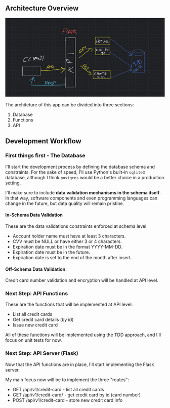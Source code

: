 ## Architecture Overview
![Architecture Overview](docs/img/architecture_overview.png)

The architeture of this app can be divided into three sections:
1. Database
2. Functions
3. API

## Development Workflow

### First things first - The Database

I'll start the development process by defining the database schema and constraints. For the sake of speed, I'll use Python's built-in `sqlite3` database, although I think `postgres` would be a better choice in a production setting.

I'll make sure to include **data validation mechanisms in the schema itself**. In that way, software components and even programming languages can change in the future, but data quality will remain pristine.

#### In-Schema Data Validation
These are the data validations constraints enforced at schema level:
- Account holder name must have at least 3 characters.
- CVV must be NULL or have either 3 or 4 characters.
- Expiration date must be in the format YYYY-MM-DD.
- Expiration date must be in the future.
- Expiration date is set to the end of the month after insert.

#### Off-Schema Data Validation
Credit card number validation and encryption will be handled at API level.

### Next Step: API Functions
These are the functions that will be implemented at API level:
- List all credit cards
- Get credit card details (by id)
- Issue new credit card

All of these functions will be implemented using the TDD approach, and I'll focus on unit tests for now.

### Next Step: API Server (Flask)
Now that the API functions are in place, I'll start implementing the Flask server.

My main focus now will be to implement the three "routes":
- GET /api/v1/credit-card - list all credit cards
- GET /api/v1/credit-card/<id> - get credit card by id (card number)
- POST /api/v1/credit-card - store new credit card info
